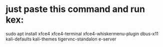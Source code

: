 # just paste this command and run kex:
sudo apt install xfce4 xfce4-terminal xfce4-whiskermenu-plugin dbus-x11 kali-defaults kali-themes tigervnc-standalon
e-server
